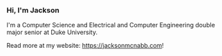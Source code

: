 ### Hi, I'm Jackson 

I'm a Computer Science and Electrical and Computer Engineering double major senior at Duke University.

Read more at my website: https://jacksonmcnabb.com!
